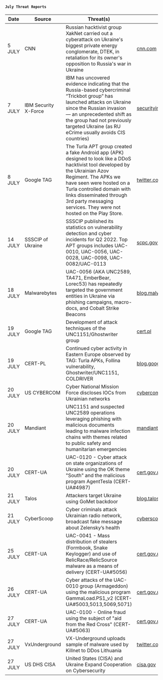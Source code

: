 #### `July Threat Reports`
| Date | Source | Threat(s) | URL |
| --- | --- | --- | --- |
| 5 JULY | CNN | Russian hacktivist group XakNet carried out a cyberattack on Ukraine's biggest private energy conglomerate, DTEK, in retaliation for its owner's opposition to Russia's war in Ukraine | [cnn.com](https://edition.cnn.com/2022/07/01/politics/russia-ukraine-dtek-hack/index.html) |
| 7 JULY | IBM Security X-Force | IBM has uncovered evidence indicating that the Russia-based cybercriminal “Trickbot group” has launched attacks on Ukraine since the Russian invasion — an unprecedented shift as the group had not previously targeted Ukraine (as RU eCrime usually avoids CIS countries) | [securityintelligence.com](https://securityintelligence.com/posts/trickbot-group-systematically-attacking-ukraine/) |
| 8 JULY | Google TAG | The Turla APT group created a fake Android app (APK) designed to look like a DDoS hacktivist tool developed by the Ukrainian Azov Regiment. The APKs we have seen were hosted on a Turla controlled domain with links disseminated through 3rd party messaging services. They were not hosted on the Play Store. | [twitter.com/billyleonard](https://twitter.com/billyleonard/status/1545461166377508865) |
| 14 JULY | SSSCIP of Ukraine | SSSCIP published its statistics on vulnerability detection and cyber incidents for Q2 2022. Top APT groups includes UAC-0010, UAC-0056, UAC-0028, UAC-0098, UAC-0082/UAC-0113 | [scpc.gov.ua](https://scpc.gov.ua/api/docs/19b0a96e-8c31-44bf-863e-cd3e0b651f21/19b0a96e-8c31-44bf-863e-cd3e0b651f21.pdf) |
| 18 JULY | Malwarebytes | UAC-0056 (AKA UNC2589, TA471, EmberBear, Lorec53) has repeatedly targeted the government entities in Ukraine via phishing campaigns, macro-docs, and Cobalt Strike Beacons | [blog.malwarebytes.com](https://blog.malwarebytes.com/threat-intelligence/2022/07/cobalt-strikes-again-uac-0056-continues-to-target-ukraine-in-its-latest-campaign/) |
| 19 JULY | Google TAG | Development of attack techniques of the UNC1151/Ghostwriter group | [cert.pl](https://cert.pl/posts/2022/07/techniki-unc1151/) |
| 19 JULY | CERT-PL | Continued cyber activity in Eastern Europe observed by TAG: Turla APKs, Follina vulnerability, Ghostwriter/UNC1151, COLDRIVER | [blog.google](https://blog.google/threat-analysis-group/continued-cyber-activity-in-eastern-europe-observed-by-tag/) |
| 20 JULY | US CYBERCOM | Cyber National Mission Force discloses IOCs from Ukrainian networks | [cybercom.mil](https://www.cybercom.mil/Media/News/Article/3098856/cyber-national-mission-force-discloses-iocs-from-ukrainian-networks/) |
| 20 JULY | Mandiant | UNC1151 and suspected UNC2589 operations leveraging phishing with malicious documents leading to malware infection chains with themes related to public safety and humanitarian emergencies | [mandiant.com](https://www.mandiant.com/resources/spear-phish-ukrainian-entities) |
| 20 JULY | CERT-UA | UAC-0120 - Cyber attack on state organizations of Ukraine using the OK theme "South" and the malicious program AgentTesla (CERT-UA#4987) | [cert.gov.ua](https://cert.gov.ua/article/861292) |
| 21 JULY | Talos | Attackers target Ukraine using GoMet backdoor | [blog.talosintelligence.com](https://blog.talosintelligence.com/attackers-target-ukraine-using-gomet/) |
| 21 JULY | CyberScoop | Cyber criminals attack Ukrainian radio network, broadcast fake message about Zelensky’s health | [cyberscoop.com](https://cyberscoop.com/hackers-infiltrate-ukrainian-radio-network-broadcast-fake-message-about-zelenskys-health/) |
| 25 JULY | CERT-UA | UAC-0041 - Mass distribution of stealers (Formbook, Snake Keylogger) and use of RelicRace/RelicSource malware as a means of delivery (CERT-UA#5056) | [cert.gov.ua](https://cert.gov.ua/article/955924) |
| 26 JULY | CERT-UA | Cyber attacks of the UAC-0010 group (Armageddon) using the malicious program GammaLoad.PS1_v2 (CERT-UA#5003,5013,5069,5071) | [cert.gov.ua](https://cert.gov.ua/article/971405) |
| 27 JULY | CERT-UA | UAC-0100 - Online fraud using the subject of "aid from the Red Cross" (CERT-UA#5063) | [cert.gov.ua](https://cert.gov.ua/article/987552) |
| 27 JULY | VxUnderground | VX-Underground uploads sample of malware used by Killnet to DDos Lithuania | [twitter.com](https://twitter.com/vxunderground/status/1552361257822478341) |
| 27 JULY | US DHS CISA | United States (CISA) and Ukraine Expand Cooperation on Cybersecurity| [cisa.gov](https://www.cisa.gov/news/2022/07/27/united-states-and-ukraine-expand-cooperation-cybersecurity) |